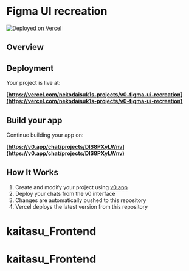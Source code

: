 # Figma UI recreation

[![Deployed on Vercel](https://img.shields.io/badge/Deployed%20on-Vercel-black?style=for-the-badge&logo=vercel)](https://vercel.com/nekodaisuk1s-projects/v0-figma-ui-recreation)

## Overview


## Deployment

Your project is live at:

**[https://vercel.com/nekodaisuk1s-projects/v0-figma-ui-recreation](https://vercel.com/nekodaisuk1s-projects/v0-figma-ui-recreation)**

## Build your app

Continue building your app on:

**[https://v0.app/chat/projects/DlS8PXyLWnv](https://v0.app/chat/projects/DlS8PXyLWnv)**

## How It Works

1. Create and modify your project using [v0.app](https://v0.app)
2. Deploy your chats from the v0 interface
3. Changes are automatically pushed to this repository
4. Vercel deploys the latest version from this repository
# kaitasu_Frontend
# kaitasu_Frontend
